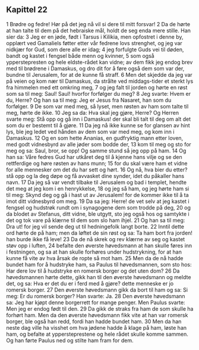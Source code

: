 ## Kapittel 22

1 Brødre og fedre! Hør på det jeg nå vil si dere til mitt forsvar!
2 Da de hørte at han talte til dem på det hebraiske mål, holdt de seg enda mere stille. Han sier da:
3 Jeg er en jøde, født i Tarsus i Kilikia, men opfostret i denne by, opplært ved Gamaliels føtter etter vår fedrene lovs strenghet, og jeg var nidkjær for Gud, som dere alle er idag;
4 jeg forfulgte Guds vei til døden, bandt og kastet i fengsel både menn og kvinner,
5 som også ypperstepresten og hele eldste-rådet kan vidne; av dem fikk jeg endog brev med til brødrene i Damaskus, og dro dit for å føre også dem som var der, bundne til Jerusalem, for at de kunne få straff.
6 Men det skjedde da jeg var på veien og kom nær til Damaskus, da strålte ved middags-tider et sterkt lys fra himmelen med ett omkring meg,
7 og jeg falt til jorden og hørte en røst som sa til meg: Saul! Saul! hvorfor forfølger du meg?
8 Jeg svarte: Hvem er du, Herre? Og han sa til meg: Jeg er Jesus fra Nasaret, han som du forfølger.
9 De som var med meg, så lyset, men røsten av ham som talte til meg, hørte de ikke.
10 Jeg sa da: Hva skal jeg gjøre, Herre? Og Herren svarte meg: Stå opp og gå inn i Damaskus! der skal bli talt til deg om alt det som du er bestemt til å gjøre.
11 Da jeg nå ikke kunne se for glansen av hint lys, ble jeg ledet ved hånden av dem som var med meg, og kom inn i Damaskus.
12 Og en som hette Ananias, en gudfryktig mann etter loven, med godt vidnesbyrd av alle jøder som bodde der,
13 kom til meg og sto for meg og sa: Saul, bror, se opp! Og samme stund så jeg opp på ham.
14 Og han sa: Våre fedres Gud har utkåret deg til å kjenne hans vilje og se den rettferdige og høre røsten av hans munn;
15 for du skal være ham et vidne for alle mennesker om det du har sett og hørt.
16 Og nå, hva bier du etter? stå opp og la deg døpe og få avvasket dine synder, idet du påkaller hans navn.
17 Da jeg så var vendt tilbake til Jerusalem og bad i templet, hendte det meg at jeg kom i en henrykkelse,
18 og jeg så ham, og jeg hørte ham si til meg: Skynd deg og gå i hast ut av Jerusalem! for de kommer ikke til å ta imot ditt vidnesbyrd om meg.
19 Da sa jeg: Herre! de vet selv at jeg kastet i fengsel og hudstrøk rundt om i synagogene dem som trodde på deg,
20 og da blodet av Stefanus, ditt vidne, ble utgytt, sto jeg også hos og samtykte i det og tok vare på klærne til dem som slo ham ihjel.
21 Og han sa til meg: Dra ut! for jeg vil sende deg ut til hedningefolk langt borte.
22 Inntil dette ord hørte de på ham; men da løftet de sin røst og sa: Ta ham bort fra jorden! han burde ikke få leve!
23 Da de nå skrek og rev klærne av seg og kastet støv opp i luften,
24 befalte den øverste høvedsmann at han skulle føres inn i festningen, og sa at han skulle forhøres under hudstrykning, for at han kunne få vite av hva årsak de ropte så mot ham.
25 Men da de nå hadde bundet ham for å hudstryke ham, sa Paulus til høvedsmannen, som sto hos: Har dere lov til å hudstryke en romersk borger og det uten dom?
26 Da høvedsmannen hørte dette, gikk han til den øverste høvedsmann og meldte det, og sa: Hva er det du er i ferd med å gjøre? dette menneske er jo romersk borger.
27 Den øverste høvedsmann gikk da bort til ham og sa: Si meg: Er du romersk borger? Han svarte: Ja.
28 Den øverste høvedsmann sa: Jeg har kjøpt denne borgerrett for mange penger. Men Paulus svarte: Men jeg er endog født til den.
29 Da gikk de straks fra ham de som skulle ha forhørt ham. Men da den øverste høvedsmann fikk vite at han var romersk borger, ble også han redd, fordi han hadde bundet ham.
30 Men da han neste dag ville ha visshet om hva jødene hadde å klage på ham, løste han ham, og befalte at yppersteprestene og hele rådet skulle komme sammen. Og han førte Paulus ned og stilte ham fram for dem.
